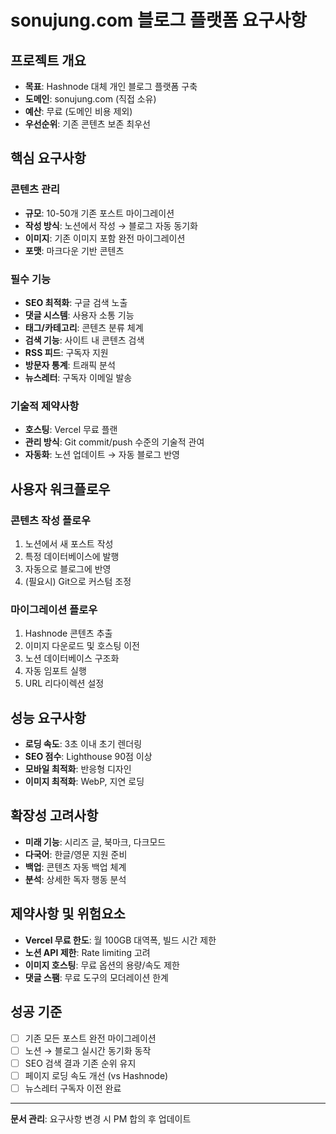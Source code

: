 # sonujung.com 블로그 플랫폼 요구사항

## 프로젝트 개요
- **목표**: Hashnode 대체 개인 블로그 플랫폼 구축
- **도메인**: sonujung.com (직접 소유)
- **예산**: 무료 (도메인 비용 제외)
- **우선순위**: 기존 콘텐츠 보존 최우선

## 핵심 요구사항

### 콘텐츠 관리
- **규모**: 10-50개 기존 포스트 마이그레이션
- **작성 방식**: 노션에서 작성 → 블로그 자동 동기화
- **이미지**: 기존 이미지 포함 완전 마이그레이션
- **포맷**: 마크다운 기반 콘텐츠

### 필수 기능
- **SEO 최적화**: 구글 검색 노출
- **댓글 시스템**: 사용자 소통 기능  
- **태그/카테고리**: 콘텐츠 분류 체계
- **검색 기능**: 사이트 내 콘텐츠 검색
- **RSS 피드**: 구독자 지원
- **방문자 통계**: 트래픽 분석
- **뉴스레터**: 구독자 이메일 발송

### 기술적 제약사항
- **호스팅**: Vercel 무료 플랜
- **관리 방식**: Git commit/push 수준의 기술적 관여
- **자동화**: 노션 업데이트 → 자동 블로그 반영

## 사용자 워크플로우

### 콘텐츠 작성 플로우
1. 노션에서 새 포스트 작성
2. 특정 데이터베이스에 발행
3. 자동으로 블로그에 반영
4. (필요시) Git으로 커스텀 조정

### 마이그레이션 플로우  
1. Hashnode 콘텐츠 추출
2. 이미지 다운로드 및 호스팅 이전
3. 노션 데이터베이스 구조화
4. 자동 임포트 실행
5. URL 리다이렉션 설정

## 성능 요구사항
- **로딩 속도**: 3초 이내 초기 렌더링
- **SEO 점수**: Lighthouse 90점 이상
- **모바일 최적화**: 반응형 디자인
- **이미지 최적화**: WebP, 지연 로딩

## 확장성 고려사항
- **미래 기능**: 시리즈 글, 북마크, 다크모드
- **다국어**: 한글/영문 지원 준비
- **백업**: 콘텐츠 자동 백업 체계
- **분석**: 상세한 독자 행동 분석

## 제약사항 및 위험요소
- **Vercel 무료 한도**: 월 100GB 대역폭, 빌드 시간 제한
- **노션 API 제한**: Rate limiting 고려
- **이미지 호스팅**: 무료 옵션의 용량/속도 제한
- **댓글 스팸**: 무료 도구의 모더레이션 한계

## 성공 기준
- [ ] 기존 모든 포스트 완전 마이그레이션
- [ ] 노션 → 블로그 실시간 동기화 동작
- [ ] SEO 검색 결과 기존 순위 유지
- [ ] 페이지 로딩 속도 개선 (vs Hashnode)
- [ ] 뉴스레터 구독자 이전 완료

---
**문서 관리**: 요구사항 변경 시 PM 합의 후 업데이트